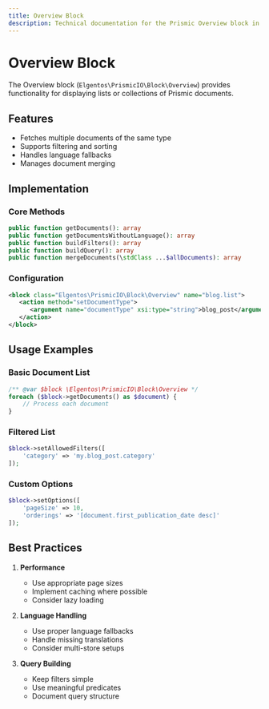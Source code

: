 ```yaml
---
title: Overview Block
description: Technical documentation for the Prismic Overview block in Magento 2
---
```


# Overview Block

The Overview block (`Elgentos\PrismicIO\Block\Overview`) provides functionality for displaying lists or collections of Prismic documents.

## Features

- Fetches multiple documents of the same type
- Supports filtering and sorting
- Handles language fallbacks
- Manages document merging

## Implementation

### Core Methods

```php
public function getDocuments(): array
public function getDocumentsWithoutLanguage(): array
public function buildFilters(): array
public function buildQuery(): array
public function mergeDocuments(\stdClass ...$allDocuments): array
```

### Configuration

```xml
<block class="Elgentos\PrismicIO\Block\Overview" name="blog.list">
   <action method="setDocumentType">
      <argument name="documentType" xsi:type="string">blog_post</argument>
   </action>
</block>
```

## Usage Examples

### Basic Document List

```php
/** @var $block \Elgentos\PrismicIO\Block\Overview */
foreach ($block->getDocuments() as $document) {
    // Process each document
}
```

### Filtered List

```php
$block->setAllowedFilters([
    'category' => 'my.blog_post.category'
]);
```

### Custom Options

```php
$block->setOptions([
    'pageSize' => 10,
    'orderings' => '[document.first_publication_date desc]'
]);
```

## Best Practices

1. **Performance**
   - Use appropriate page sizes
   - Implement caching where possible
   - Consider lazy loading

2. **Language Handling**
   - Use proper language fallbacks
   - Handle missing translations
   - Consider multi-store setups

3. **Query Building**
   - Keep filters simple
   - Use meaningful predicates
   - Document query structure 
